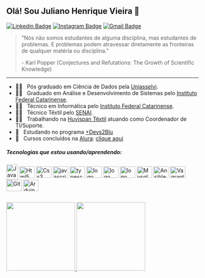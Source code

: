 ## Olá! Sou Juliano Henrique Vieira 👋

 [![Linkedin Badge](https://img.shields.io/badge/-JulianoVieira-6633cc?-LinkedIn-blue?style=flat-square&logo=Linkedin&logoColor=white&link=https://www.linkedin.com/in/juliano-h-vieira/)](https://www.linkedin.com/in/juliano-h-vieira/) 
 [![Instagram Badge](https://img.shields.io/badge/-Jucabnu-blue?style=flat-square&logo=Instagram&logoColor=white&link=https://www.instagram.com/jucabnu/)](https://www.instagram.com/jucabnu/) 
[![Gmail Badge](https://img.shields.io/badge/-julianovieira.bc@gmail.com-6633cc?style=flat-square&logo=Gmail&logoColor=white&link=mailto:julianovieira.bc@gmail.com)](mailto:nandodevs@gmail.com)

<blockquote>
<p>"Nós não somos estudantes de alguma disciplina, mas estudantes de problemas. 
E problemas podem atravessar diretamente as fronteiras de qualquer matéria ou disciplina."</p>
 <p>- Karl Popper (Conjectures and Refutations: The Growth of Scientific Knowledge)</p>
 </blockquote>
 
 <hr>

- 👨‍🎓  &nbsp; Pós graduado em Ciência de Dados pela [Uniasselvi](https://portal.uniasselvi.com.br/). 
- 👨‍🎓  &nbsp; Graduado em Análise e Desenvolvimento de Sistemas pelo [Instituto Federal Catarinense](https://ifc.edu.br/).
- 👨‍🎓  &nbsp; Técnico em Informática pelo [Instituto Federal Catarinense](https://ifc.edu.br/).
- 👨‍🎓  &nbsp; Técnico Têxtil pelo [SENAI](https://sc.senai.br/).
- 👨‍💻 &nbsp; Trabalhando na [Huvispan Têxtil](http://huvispan.com.br/) atuando como Coordenador de TI/Suporte.
- 📖 &nbsp; Estudando no programa [+Devs2Blu](https://devs2blu.com.br/)
- 🧠 &nbsp; Cursos concluídos na [Alura](https://cursos.alura.com.br/user/suporte-huvispan-com-br/fullCertificate/6450962f52ae4dbf9cd69ecec8d79a95): [clique aqui](https://cursos.alura.com.br/user/suporte-huvispan-com-br/fullCertificate/6450962f52ae4dbf9cd69ecec8d79a95)

 </div>

<div style="display: inline_block">
  <h5>Tecnologias que estou usando/aprendendo:</h5>
 
   <img align="center" alt="Java" height="40" width="30" src="https://cdn.jsdelivr.net/gh/devicons/devicon/icons/java/java-original.svg">   
   <img align="center" alt="Html5" height="30" width="40" src="https://cdn.jsdelivr.net/gh/devicons/devicon/icons/html5/html5-original.svg">
   <img align="center" alt="Css3" height="30" width="40" src="https://cdn.jsdelivr.net/gh/devicons/devicon/icons/css3/css3-original.svg">    
   <img align="center" alt="javascript" height="30" width="40" src="https://cdn.jsdelivr.net/gh/devicons/devicon/icons/javascript/javascript-original.svg" />
   <img align="center" alt="typescript" height="30" width="40" src="https://cdn.jsdelivr.net/gh/devicons/devicon/icons/typescript/typescript-original.svg" /> 
   <img align="center" alt="logo spring" height="30" width="40" src="https://cdn.jsdelivr.net/gh/devicons/devicon/icons/spring/spring-original.svg" />
   <img align="center" alt="logo Angular" height="30" width="40" src="https://cdn.jsdelivr.net/gh/devicons/devicon/icons/angularjs/angularjs-original.svg" />
   <img align="center" alt="logo bootstrap" height="30" width="40" src="https://cdn.jsdelivr.net/gh/devicons/devicon/icons/bootstrap/bootstrap-plain.svg" />
   <img align="center" alt="Mysql" height="30" width="40" src="https://cdn.jsdelivr.net/gh/devicons/devicon/icons/mysql/mysql-plain.svg">    
   <img align="center" alt="Ansible" height="30" width="40" src="https://cdn.jsdelivr.net/gh/devicons/devicon/icons/ansible/ansible-original.svg">
   <img align="center" alt="Vagrant" height="30" width="40" src="https://cdn.jsdelivr.net/gh/devicons/devicon/icons/vagrant/vagrant-original.svg">          
   <img align="center" alt="Git" height="30" width="40" src="https://cdn.jsdelivr.net/gh/devicons/devicon/icons/git/git-original.svg"> 
   <img align="center" alt="Arduino" height="30" width="40" src="https://cdn.jsdelivr.net/gh/devicons/devicon/icons/arduino/arduino-original.svg">
   
   
 </div> 
 
##

<div>
    <a href="https://github.com/jucabnu">
        <img height="180em"
            src="https://github-readme-stats.vercel.app/api?username=jucabnu&show_icons=true&theme=tokyonight&include_all_commits=true&count_private=true" />
        <img height="180em"
            src="https://github-readme-stats.vercel.app/api/top-langs/?username=jucabnu&layout=compact&langs_count=7&theme=tokyonight" />
    </a>
</div>
